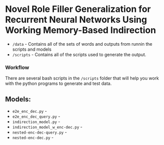# Novel Role Filler Generalization for Recurrent Neural Networks Using Working Memory-Based Indirection
* `/data` - Contains all of the sets of words and outputs from runnin the scripts and models
* `/scripts` - Contains all of the scripts used to generate the output.

### Workflow
There are several bash scripts in the `/scripts` folder that will help you work with the python programs to generate and test data. 


## Models:
* `e2e_enc_dec.py` - 
* `e2e_enc_dec_query.py` -
* `indirection_model.py` - 
* `indirection_model_w_enc-dec.py` - 
* `nested-enc-dec-query.py` -
* `nested-enc-dec.py` -

